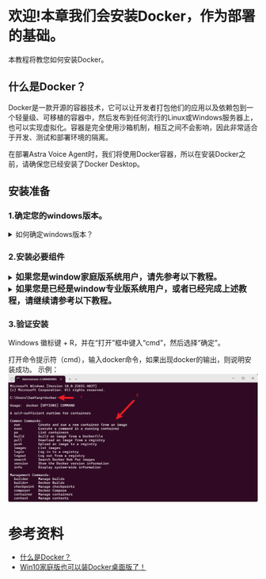 # 欢迎!本章我们会安装Docker，作为部署的基础。

本教程将教您如何安装Docker。

## 什么是Docker？  
Docker是一款开源的容器技术，它可以让开发者打包他们的应用以及依赖包到一个轻量级、可移植的容器中，然后发布到任何流行的Linux或Windows服务器上，也可以实现虚拟化。容器是完全使用沙箱机制，相互之间不会影响，因此非常适合于开发、测试和部署环境的隔离。

在部署Astra Voice Agent时，我们将使用Docker容器，所以在安装Docker之前，请确保您已经安装了Docker Desktop。

## 安装准备
### 1.确定您的windows版本。
<details>
<summary>如何确定windows版本？</summary>
Windows 徽标键 + R，并在“打开”框中键入“winver”，然后选择“确定”。
如果您是windows专业版用户，则会显示“Windows 专业版”；如果您是windows家庭版用户，则会显示“Windows 家庭版”。
</details>

### 2.安装必要组件
<details>
<summary><strong><span style="font-size: 1.2em;">如果您是window家庭版系统用户，请先参考以下教程。</span></strong></summary>

**a.升级到Windows 10/11专业版：**

请注意！任何升级操作都存在风险！请务必谨慎操作！

**b.如果不想升级，可以尝试这篇文章：**[Win10家庭版也可以装Docker桌面版了！](https://www.omicsclass.com/article/1243)

若您安装该教程安装，请直接跳转到 [此处](#justify)

</details>

<details>
<summary><strong><span style="font-size: 1.2em;">如果您是已经是window专业版系统用户，或者已经完成上述教程，请继续请参考以下教程。</span></strong></summary>

##### a.开启虚拟化
首先，您需要开启虚拟化功能。

检查是否已经开启虚拟化：
右键桌面底部的任务栏，单击任务管理器，在如下位置查看虚拟化是否开启：
![1-1.png](pictures%2F1-1.png)

如未开启，参考教程开启：[教程](https://www.omicsclass.com/article/367)

##### b.开启Hyper-V
注意！开启hyper-v可能会和虚拟机相关软件冲突！请提前确认！

`补充一点，如果windows安装docker后发现vm虚拟机挂了，请参考此 [链接](https://blog.51cto.com/u_13673282/5237941)
或者将vmware升级为最新版本`

搜素“控制面版” --> 程序和功能 --> 启用或关闭windows功能 --> 勾选Hyper-V --> 确定 --> 重启电脑。
![1-3.png](pictures%2F1-3.png)
![1-4.png](pictures%2F1-4.png)
切记Hyper-V设置里的所有选项都要打上对勾打开。设置完成后要重启电脑。

##### c.下载Docker Desktop
重启电脑后，打开网站 https://www.docker.com/get-started ，选择适合您的操作系统的安装包，下载并安装Docker Desktop。


##### d.安装完成后，启动Docker Desktop
![1-5.png](pictures%2F1-5.png)

点击启动按钮，等待Docker Desktop启动完成。
</details>

<span id='justify'>
</span>

### 3.验证安装
Windows 徽标键 + R，并在“打开”框中键入“cmd”，然后选择“确定”。

打开命令提示符（cmd），输入docker命令，如果出现docker的输出，则说明安装成功。
示例：
![1-2.png](pictures%2F1-2.png)


# 参考资料
- [什么是Docker？](https://www.docker.com/resources/what-is-docker)
- [Win10家庭版也可以装Docker桌面版了！](https://www.omicsclass.com/article/1243)
